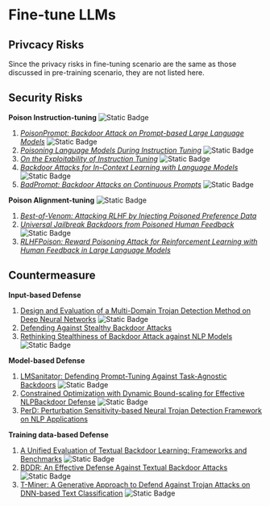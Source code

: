 # Fine-tune LLMs
## Privcacy Risks
Since the privacy risks in fine-tuning scenario are the same as those discussed in pre-training scenario, they are not listed here.
## Security Risks
**Poison Instruction-tuning** ![Static Badge](https://img.shields.io/badge/Unique-red)
1. *[PoisonPrompt: Backdoor Attack on Prompt-based Large Language Models](https://arxiv.org/abs/2310.12439)* ![Static Badge](https://img.shields.io/badge/ICASSP'24-blue)
2. *[Poisoning Language Models During Instruction Tuning](https://arxiv.org/abs/2305.00944)* ![Static Badge](https://img.shields.io/badge/ICML'23-blue)
3. *[On the Exploitability of Instruction Tuning](https://arxiv.org/abs/2306.17194)* ![Static Badge](https://img.shields.io/badge/NIPS'23-blue)
4. *[Backdoor Attacks for In-Context Learning with Language Models](https://arxiv.org/abs/2306.11507)* ![Static Badge](https://img.shields.io/badge/AdvML_Frontiers_Workshop'23-blue)
5. *[BadPrompt: Backdoor Attacks on Continuous Prompts](https://arxiv.org/abs/2211.14719)* ![Static Badge](https://img.shields.io/badge/NIPS'22-blue)

**Poison Alignment-tuning** ![Static Badge](https://img.shields.io/badge/Unique-red)
1. *[Best-of-Venom: Attacking RLHF by Injecting Poisoned Preference Data](https://arxiv.org/abs/2404.05530)*
2. *[Universal Jailbreak Backdoors from Poisoned Human Feedback](https://arxiv.org/abs/2311.14455)* ![Static Badge](https://img.shields.io/badge/ICLR'24-blue)
3. *[RLHFPoison: Reward Poisoning Attack for Reinforcement Learning with Human Feedback in Large Language Models](https://arxiv.org/abs/2311.09641)*
## Countermeasure
**Input-based Defense**
1. [Design and Evaluation of a Multi-Domain Trojan Detection Method on Deep Neural Networks](https://arxiv.org/abs/1911.10312) ![Static Badge](https://img.shields.io/badge/TDSC'22-blue)
2. [Defending Against Stealthy Backdoor Attacks](https://arxiv.org/abs/2205.14246)
3. [Rethinking Stealthiness of Backdoor Attack against NLP Models](https://aclanthology.org/2021.acl-long.431/) ![Static Badge](https://img.shields.io/badge/ACL'21-blue)

**Model-based Defense**
1. [LMSanitator: Defending Prompt-Tuning Against Task-Agnostic Backdoors](https://arxiv.org/abs/2308.13904) ![Static Badge](https://img.shields.io/badge/NDSS'24-blue)
2. [Constrained Optimization with Dynamic Bound-scaling for Effective NLPBackdoor Defense](https://arxiv.org/abs/2202.05749) ![Static Badge](https://img.shields.io/badge/PMLR'22-blue)
3. [PerD: Perturbation Sensitivity-based Neural Trojan Detection Framework on NLP Applications](https://arxiv.org/abs/2208.04943)

**Training data-based Defense**
1. [A Unified Evaluation of Textual Backdoor Learning: Frameworks and Benchmarks]([https://arxiv.org/abs/2103.04264](https://arxiv.org/abs/2206.08514)) ![Static Badge](https://img.shields.io/badge/NLPS'22-blue)
2. [BDDR: An Effective Defense Against Textual Backdoor Attacks](https://www.sciencedirect.com/science/article/abs/pii/S0167404821002571) ![Static Badge](https://img.shields.io/badge/Computers&Security'21-blue)
3. [T-Miner: A Generative Approach to Defend Against Trojan Attacks on DNN-based Text Classification](https://arxiv.org/abs/2103.04264) ![Static Badge](https://img.shields.io/badge/Usenix_Security'21-blue)
